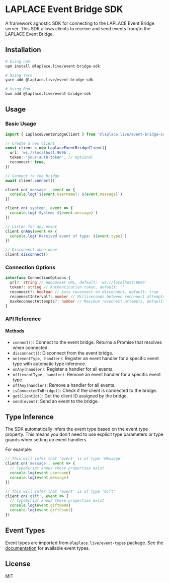 # LAPLACE Event Bridge SDK

A framework agnostic SDK for connecting to the LAPLACE Event Bridge server. This SDK allows clients to receive and send events from/to the LAPLACE Event Bridge.

## Installation

```bash
# Using npm
npm install @laplace.live/event-bridge-sdk

# Using Yarn
yarn add @laplace.live/event-bridge-sdk

# Using Bun
bun add @laplace.live/event-bridge-sdk
```

## Usage

### Basic Usage

```typescript
import { LaplaceEventBridgeClient } from '@laplace.live/event-bridge-sdk'

// Create a new client
const client = new LaplaceEventBridgeClient({
  url: 'ws://localhost:9696',
  token: 'your-auth-token', // Optional
  reconnect: true,
})

// Connect to the bridge
await client.connect()

client.on('message', event => {
  console.log(`${event.username}: ${event.message}`)
})

client.on('system', event => {
  console.log(`System: ${event.message}`)
})

// Listen for any event
client.onAny(event => {
  console.log(`Received event of type: ${event.type}`)
})

// Disconnect when done
client.disconnect()
```

### Connection Options

```typescript
interface ConnectionOptions {
  url?: string // WebSocket URL, default: 'ws://localhost:9696'
  token?: string // Authentication token, default: ''
  reconnect?: boolean // Auto reconnect on disconnect, default: true
  reconnectInterval?: number // Milliseconds between reconnect attempts, default: 3000
  maxReconnectAttempts?: number // Maximum reconnect attempts, default: 10
}
```

### API Reference

#### Methods

- `connect()`: Connect to the event bridge. Returns a Promise that resolves when connected.
- `disconnect()`: Disconnect from the event bridge.
- `on(eventType, handler)`: Register an event handler for a specific event type with automatic type inference.
- `onAny(handler)`: Register a handler for all events.
- `off(eventType, handler)`: Remove an event handler for a specific event type.
- `offAny(handler)`: Remove a handler for all events.
- `isConnectedToBridge()`: Check if the client is connected to the bridge.
- `getClientId()`: Get the client ID assigned by the bridge.
- `send(event)`: Send an event to the bridge.

## Type Inference

The SDK automatically infers the event type based on the event.type property. This means you don't need to use explicit type parameters or type guards when setting up event handlers.

For example:

```typescript
// This will infer that 'event' is of type 'Message'
client.on('message', event => {
  // TypeScript knows these properties exist
  console.log(event.username)
  console.log(event.message)
})

// This will infer that 'event' is of type 'Gift'
client.on('gift', event => {
  // TypeScript knows these properties exist
  console.log(event.giftName)
  console.log(event.giftCount)
})
```

## Event Types

Event types are imported from `@laplace.live/event-types` package. See the [documentation](https://chat.laplace.live/event-types) for available event types.

## License

MIT
